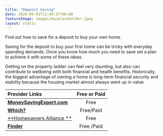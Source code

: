```yaml
---
title: "Deposit Saving"
date: 2020-09-01T12:49:27+06:00
featureImage: images/ma/placeholder.jpeg
layout: static
---
```


Find out how to save for a deposit to buy your own home.

Saving for the deposit to buy your first home can be tricky with everyday spending demands. Once you know how much you need to save set a plan to achieve it with some of these ideas.

Getting on the property ladder can feel very daunting, but also can contribute to wellbeing with both financial and health benefits. Historically, the biggest advantage of owning a home is long-term financial security and stability because the housing market almost always went up in value.

| Provider Links      | Free or Paid  |  
| :-----------          | :--------------:      |  
| [**MoneySavingExpert.com**](https://www.moneysavingexpert.com/mortgages/mortgage-deposit-calculator/) | Free  | 
| [**Which?**](https://www.which.co.uk/money/mortgages-and-property/mortgages/mortgages-and-deposits-the-basics/how-to-save-for-a-mortgage-deposit-atlKF9x7zvLr) | Free/Paid  | 
| [**Homeowners Alliance **](https://hoa.org.uk/advice/guides-for-homeowners/i-am-buying/how-to-save-for-a-deposit/) | Free  | 
| [**Finder**](https://www.finder.com/uk/mortgages/mortgage-brokers) | Free /Paid | 
  

<br/><br/>






